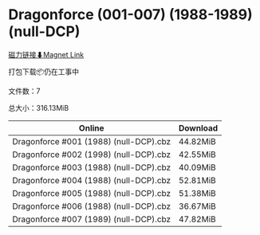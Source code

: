 # Dragonforce (001-007) (1988-1989) (null-DCP)

[磁力链接⬇Magnet Link](magnet:?xt=urn:btih:e1279a3bde501040fad1292ed90b5169ec21b358&dn=Dragonforce%20%28001-007%29%20%281988-1989%29%20%28null-DCP%29)

打包下载📦仍在工事中

文件数：7

总大小：316.13MiB

Online | Download
--- | ---
Dragonforce #001 (1988) (null-DCP).cbz | 44.82MiB
Dragonforce #002 (1998) (null-DCP).cbz | 42.55MiB
Dragonforce #003 (1988) (null-DCP).cbz | 40.09MiB
Dragonforce #004 (1988) (null-DCP).cbz | 52.81MiB
Dragonforce #005 (1988) (null-DCP).cbz | 51.38MiB
Dragonforce #006 (1988) (null-DCP).cbz | 36.67MiB
Dragonforce #007 (1989) (null-DCP).cbz | 47.82MiB